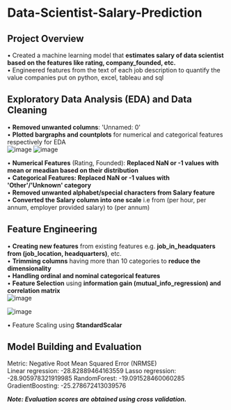 # Data-Scientist-Salary-Prediction

## Project Overview
• Created a machine learning model that **estimates salary of data scientist based on the features like rating, company_founded, etc.**<br/>
• Engineered features from the text of each job description to quantify the value companies put on python, excel, tableau and sql


## Exploratory Data Analysis (EDA) and Data Cleaning
• **Removed unwanted columns**: 'Unnamed: 0'<br/>
• **Plotted bargraphs and countplots** for numerical and categorical features respectively for EDA<br/>
![image](https://github.com/user-attachments/assets/c7d86605-7fed-4447-9fa8-8cedad7c6fd3)     ![image](https://github.com/user-attachments/assets/28be6b78-1e03-48ce-83a1-2dd8613fe9dd)



• **Numerical Features** (Rating, Founded): **Replaced NaN or -1 values with mean or meadian based on their distribution**<br/>
• **Categorical Features: Replaced NaN or -1 values with 'Other'/'Unknown' category**<br/>
• **Removed unwanted alphabet/special characters from Salary feature**<br/>
• **Converted the Salary column into one scale** i.e from (per hour, per annum, employer provided salary) to (per annum)

## Feature Engineering
• **Creating new features** from existing features e.g. **job_in_headquaters from (job_location, headquarters)**, etc.<br/>
• **Trimming columns**  having more than 10 categories to **reduce the dimensionality**<br/>
• **Handling ordinal and nominal categorical features**<br/>
• **Feature Selection** using **information gain (mutual_info_regression) and correlation matrix**<br/>
![image](https://github.com/user-attachments/assets/d07f97e9-fb10-4e0c-b6f2-3b7043002155)


![image](https://github.com/user-attachments/assets/7866caf3-7c45-4c5f-a00f-bf370fdaed9c)


•  Feature Scaling using **StandardScalar**

## Model Building and Evaluation
Metric: Negative Root Mean Squared Error (NRMSE)<br/>
Linear regression: -28.82889464163559
Lasso regression: -28.905978321919985
RandomForest: -19.091528460060285
GradientBoosting: -25.278672413039576

_**Note: Evaluation scores are obtained using cross validation.**_
